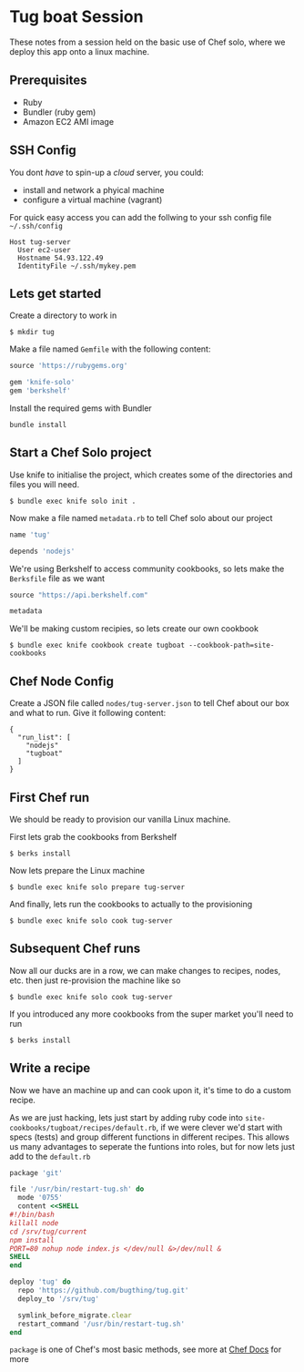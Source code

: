 Tug boat Session
================

These notes from a session held on the basic use of Chef solo, where we deploy this app onto a linux machine.

Prerequisites
-------------

* Ruby
* Bundler (ruby gem)
* Amazon EC2 AMI image

SSH Config
----------

You dont *have* to spin-up a *cloud* server, you could:

* install and network a phyical machine
* configure a virtual machine (vagrant)

For quick easy access you can add the follwing to your ssh config file `~/.ssh/config`

```
Host tug-server
  User ec2-user
  Hostname 54.93.122.49
  IdentityFile ~/.ssh/mykey.pem
```

Lets get started
----------------

Create a directory to work in

    $ mkdir tug

Make a file named `Gemfile` with the following content:

```rb
source 'https://rubygems.org'

gem 'knife-solo'
gem 'berkshelf'
```

Install the required gems with Bundler

    bundle install

Start a Chef Solo project
-------------------------

Use knife to initialise the project, which creates some of the directories and files you will need.

    $ bundle exec knife solo init .

Now make a file named `metadata.rb` to tell Chef solo about our project

```rb
name 'tug'

depends 'nodejs'
```

We're using Berkshelf to access community cookbooks, so lets make the `Berksfile` file as we want

```rb
source "https://api.berkshelf.com"

metadata
```

We'll be making custom recipies, so lets create our own cookbook

    $ bundle exec knife cookbook create tugboat --cookbook-path=site-cookbooks


Chef Node Config
----------------

Create a JSON file called `nodes/tug-server.json` to tell Chef about our box and what to run. Give it following content:

```
{
  "run_list": [
    "nodejs"
    "tugboat"
  ]
}
```

First Chef run
--------------

We should be ready to provision our vanilla Linux machine.

First lets grab the cookbooks from Berkshelf

    $ berks install

Now lets prepare the Linux machine

    $ bundle exec knife solo prepare tug-server

And finally, lets run the cookbooks to actually to the provisioning

    $ bundle exec knife solo cook tug-server

Subsequent Chef runs
--------------------

Now all our ducks are in a row, we can make changes to recipes, nodes, etc. then just re-provision the machine like so

    $ bundle exec knife solo cook tug-server

If you introduced any more cookbooks from the super market you'll need to run

    $ berks install

Write  a recipe
---------------

Now we have an machine up and can cook upon it, it's time to do a custom recipe.

As we are just hacking, lets just start by adding ruby code into `site-cookbooks/tugboat/recipes/default.rb`, if we were
clever we'd start with specs (tests) and group different functions in different recipes.
This allows us many advantages to seperate the funtions into roles, but for now lets just add to the `default.rb`

```rb
package 'git'

file '/usr/bin/restart-tug.sh' do
  mode '0755'
  content <<SHELL
#!/bin/bash
killall node
cd /srv/tug/current
npm install
PORT=80 nohup node index.js </dev/null &>/dev/null &
SHELL
end

deploy 'tug' do
  repo 'https://github.com/bugthing/tug.git'
  deploy_to '/srv/tug'

  symlink_before_migrate.clear
  restart_command '/usr/bin/restart-tug.sh'
end
```

`package` is one of Chef's most basic methods, see more at [Chef Docs](http://docs.chef.io/search.html) for more

